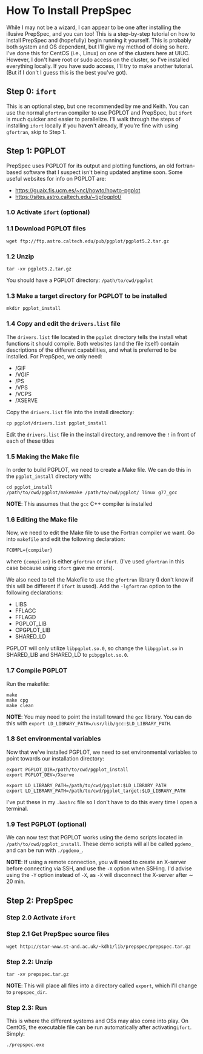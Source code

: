 # How To Install PrepSpec
While I may not be a wizard, I can appear to be one after installing the illusive PrepSpec, and you can too! This is a step-by-step tutorial on how to install PrepSpec and (hopefully) begin running it yourself.
This is probably both system and OS dependent, but I'll give my method of doing so here. I've done this for CentOS (i.e., Linux) on one of the clusters here at UIUC. However, I don't have root or sudo access on the cluster, so I've installed everything locally. If you have sudo access, I'll try to make another tutorial. (But if I don't I guess this is the best you've got).


## Step 0: ``ifort``
This is an optional step, but one recommended by me and Keith. You can use the normal ``gfortran`` compiler to use PGPLOT and PrepSpec, but ``ifort`` is much quicker and easier to parallelize. I'll walk through the steps of installing ``ifort`` locally if you haven't already, If you're fine with using ``gfortran``, skip to Step 1.

## Step 1: PGPLOT
PrepSpec uses PGPLOT for its output and plotting functions, an old fortran-based software that I suspect isn't being updated anytime soon. Some useful websites for info on PGPLOT are:
* https://guaix.fis.ucm.es/~ncl/howto/howto-pgplot
* https://sites.astro.caltech.edu/~tjp/pgplot/

### 1.0 Activate ``ifort`` (optional)

### 1.1 Download PGPLOT files
```
wget ftp://ftp.astro.caltech.edu/pub/pgplot/pgplot5.2.tar.gz
```


### 1.2 Unzip
```
tar -xv pgplot5.2.tar.gz
```
You should have a PGPLOT directory: ``/path/to/cwd/pgplot``


### 1.3 Make a target directory for PGPLOT to be installed
```
mkdir pgplot_install
```

### 1.4 Copy and edit the ``drivers.list`` file
The ``drivers.list`` file located in the ``pgplot`` directory tells the install what functions it should compile. Both websites (and the file itself) contain descriptions of the different capabilities, and what is preferred to be installed. For PrepSpec, we only need:
* /GIF
* /VGIF
* /PS
* /VPS
* /VCPS
* /XSERVE

Copy the ``drivers.list`` file into the install directory:
```
cp pgplot/drivers.list pgplot_install
```

Edit the ``drivers.list`` file in the install directory, and remove the ``!`` in front of each of these titles




### 1.5 Making the Make file
In order to build PGPLOT, we need to create a Make file. We can do this in the ``pgplot_install`` directory with:
```
cd pgplot_install
/path/to/cwd/pgplot/makemake /path/to/cwd/pgplot/ linux g77_gcc
```
__NOTE__: This assumes that the ``gcc`` C++ compiler is installed



### 1.6 Editing the Make file
Now, we need to edit the Make file to use the Fortran compiler we want.
Go into ``makefile`` and edit the following declaration:
```
FCOMPL={compiler} 
```
where ``{compiler}`` is either ``gfortran`` or ``ifort``. (I've used ``gfortran`` in this case because using ``ifort`` gave me errors).


We also need to tell the Makefile to use the ``gfortran`` library (I don't know if this will be different if ``ifort`` is used). Add the ``-lgfortran`` option to the following declarations:
* LIBS
* FFLAGC
* FFLAGD
* PGPLOT_LIB
* CPGPLOT_LIB
* SHARED_LD

PGPLOT will only utilize ``libpgplot.so.0``, so change the ``libpgplot.so`` in SHARED_LIB and SHARED_LD to ``pibpgplot.so.0``.

### 1.7 Compile PGPLOT
Run the makefile:
```
make
make cpg
make clean
```
__NOTE__: You may need to point the install toward the ``gcc`` library. You can do this with ``export LD_LIBRARY_PATH=/usr/lib/gcc:$LD_LIBRARY_PATH``.


### 1.8 Set environmental variables
Now that we've installed PGPLOT, we need to set environmental variables to point towards our installation directory:
```
export PGPLOT_DIR=/path/to/cwd/pgplot_install
export PGPLOT_DEV=/Xserve

export LD_LIBRARY_PATH=/path/to/cwd/pgplot:$LD_LIBRARY_PATH
export LD_LIBRARY_PATH=/path/to/cwd/pgplot_target:$LD_LIBRARY_PATH 
```
I've put these in my ``.bashrc`` file so I don't have to do this every time I open a terminal.


### 1.9 Test PGPLOT (optional)
We can now test that PGPLOT works using the demo scripts located in ``/path/to/cwd/pgplot_install``. These demo scripts will all be called ``pgdemo_`` and can be run with ``./pgdemo_``.

__NOTE__: If using a remote connection, you will need to create an X-server before connecting via SSH, and use the ``-X`` option when SSHing. I'd advise using the ``-Y`` option instead of ``-X``, as ``-X`` will disconnect the X-server after $\sim$ 20 min.





## Step 2: PrepSpec

### Step 2.0 Activate ``ifort``

### Step 2.1 Get PrepSpec source files
```
wget http://star-www.st-and.ac.uk/~kdh1/lib/prepspec/prepspec.tar.gz
```

### Step 2.2: Unzip
```
tar -xv prepspec.tar.gz
```
__NOTE__: This will place all files into a directory called ``export``, which I'll change to ``prepspec_dir``.


### Step 2.3: Run
This is where the different systems and OSs may also come into play. On CentOS, the executable file can be run automatically after activating``ifort``. Simply:
```
./prepspec.exe
```

